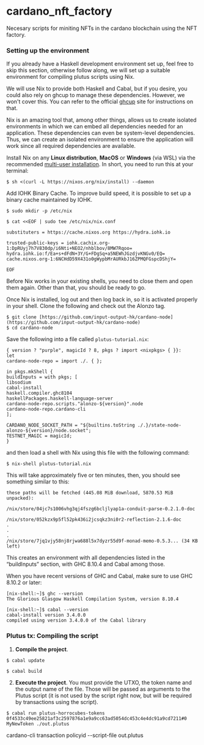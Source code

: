 # cardano_nft_factory
Necesary scripts for miniting NFTs in the cardano blockchain using the NFT factory.

### Setting up the environment

If you already have a Haskell development environment set up, feel free to skip this section, otherwise follow along, we will set up a suitable environment for compiling plutus scripts using Nix.

  

We will use Nix to provide both Haskell and Cabal, but if you desire, you could also rely on ghcup to manage these dependencies. However, we won't cover this. You can refer to the official [ghcup](https://gitlab.haskell.org/haskell/ghcup-hs) site for instructions on that.

  

Nix is an amazing tool that, among other things, allows us to create isolated environments in which we can embed all dependencies needed for an application. These dependencies can even be system-level dependencies. Thus, we can create an isolated environment to ensure the application will work since all required dependencies are available.

  
  

Install Nix on any **Linux distribution**, **MacOS** or **Windows** (via WSL) via the recommended [multi-user installation](https://nixos.org/manual/nix/stable/#chap-installation). In short, you need to run this at your terminal:

```
$ sh <(curl -L https://nixos.org/nix/install) --daemon
```

Add IOHK Binary Cache. To improve build speed, it is possible to set up a binary cache maintained by IOHK.

  
```
$ sudo mkdir -p /etc/nix

$ cat <<EOF | sudo tee /etc/nix/nix.conf

substituters = https://cache.nixos.org https://hydra.iohk.io

trusted-public-keys = iohk.cachix.org-1:DpRUyj7h7V830dp/i6Nti+NEO2/nhblbov/8MW7Rqoo= hydra.iohk.io:f/Ea+s+dFdN+3Y/G+FDgSq+a5NEWhJGzdjvKNGv0/EQ= cache.nixos.org-1:6NCHdD59X431o0gWypbMrAURkbJ16ZPMQFGspcDShjY=

EOF
```
  

Before Nix works in your existing shells, you need to close them and open them again. Other than that, you should be ready to go.

  

Once Nix is installed, log out and then log back in, so it is activated properly in your shell. Clone the following and check out the Alonzo tag.

  
```
$ git clone [https://github.com/input-output-hk/cardano-node](https://github.com/input-output-hk/cardano-node)
$ cd cardano-node
```
 
Save the following into a file called `plutus-tutorial.nix`:

```
{ version ? "purple", magicId ? 8, pkgs ? import <nixpkgs> { }}:
let
cardano-node-repo = import ./. { };

in pkgs.mkShell {
buildInputs = with pkgs; [
libsodium
cabal-install
haskell.compiler.ghc8104
haskellPackages.haskell-language-server
cardano-node-repo.scripts."alonzo-${version}".node
cardano-node-repo.cardano-cli
];

CARDANO_NODE_SOCKET_PATH = "${builtins.toString ./.}/state-node-alonzo-${version}/node.socket";
TESTNET_MAGIC = magicId;
}
```

and then load a shell with Nix using this file with the following command:
```
$ nix-shell plutus-tutorial.nix
```  

This will take approximately five or ten minutes, then, you should see something similar to this:
```
these paths will be fetched (445.08 MiB download, 5870.53 MiB unpacked):

/nix/store/04jc7s1006vhg3qj4fszg6bcljlyap1a-conduit-parse-0.2.1.0-doc

/nix/store/052kzx9p5fl52pk436i2jcsqkz3ni0r2-reflection-2.1.6-doc
.
.
.
/nix/store/7jq1vjy58nj8rjwa688l5x7dyzr55d9f-monad-memo-0.5.3... (34 KB left)

```

This creates an environment with all dependencies listed in the “buildInputs” section, with GHC 8.10.4 and Cabal among those.


When you have recent versions of GHC and Cabal, make sure to use GHC 8.10.2 or later:

```
[nix-shell:~]$ ghc --version
The Glorious Glasgow Haskell Compilation System, version 8.10.4

[nix-shell:~]$ cabal --version
cabal-install version 3.4.0.0
compiled using version 3.4.0.0 of the Cabal library

```

### Plutus tx: Compiling the script

1. **Compile the project**. 
 
```
$ cabal update

$ cabal build
```

2. **Execute the project**. You must provide the UTXO, the token name and the output name of the file. Those will be passed as arguments to the Plutus script (it is not used by the script right now, but will be required by transactions using the script). 

```
$ cabal run plutus-horrocubes-tokens 0f4533c49ee25821af3c2597876a1e9a9cc63ad5054dc453c4e4dc91a9cd7211#0 MyNewToken ./out.plutus
```

cardano-cli transaction policyid --script-file out.plutus
